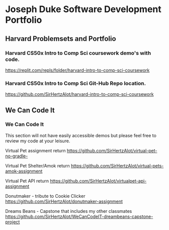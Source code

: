 # Joseph Duke Software Development Portfolio

## Harvard Problemsets and Portfolio
### Harvard CS50x Intro to Comp Sci coursework demo's with code.
https://replit.com/repls/folder/harvard-intro-to-comp-sci-coursework

### Harvard CS50x Intro to Comp Sci Git-Hub Repo location.
https://github.com/SirHertzAlot/harvard-intro-to-comp-sci-coursework

## We Can Code It
### We Can Code It
This section will not have easily accessible demos but please feel free to review my code at your leisure. 

Virtual Pet assignment  return
https://github.com/SirHertzAlot/virtual-pet-no-gradle-

Virtual Pet Shelter/Amok  return
https://github.com/SirHertzAlot/virtual-pets-amok-assignment

Virtual Pet API  return
https://github.com/SirHertzAlot/virtualpet-api-assignment

Donutmaker - tribute to Cookie Clicker
https://github.com/SirHertzAlot/donutmaker-assignment

Dreams Beans - Capstone that includes my other classmates
https://github.com/SirHertzAlot/WeCanCodeIT-dreambeans-capstone-project
